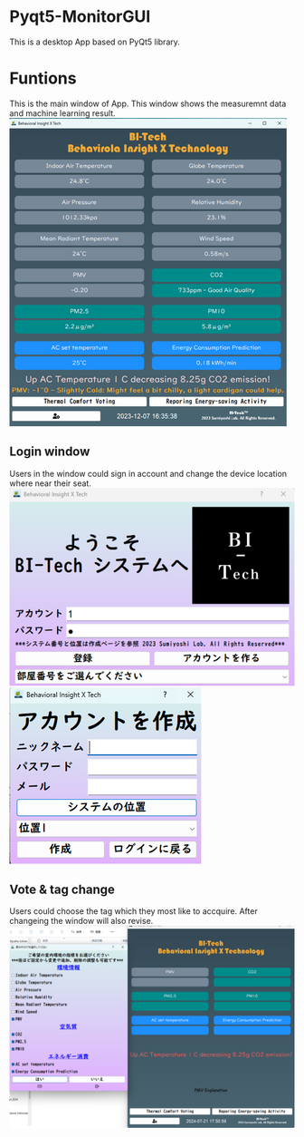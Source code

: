 # Pyqt5-MonitorGUI
This is a desktop App based on PyQt5 library.
# Funtions 
This is the main window of App. This window shows the measuremnt data and machine learning result.
![funtion1](Image/2.png)
## Login window
Users in the window could sign in account and change the device location where near their seat.
![funtion1](Image/0.png)
![funtion1](Image/01.png)
## Vote & tag change
Users could choose the tag which they most like to accquire. After changeing the window will also revise.
![funtion1](Image/tag2.png)

